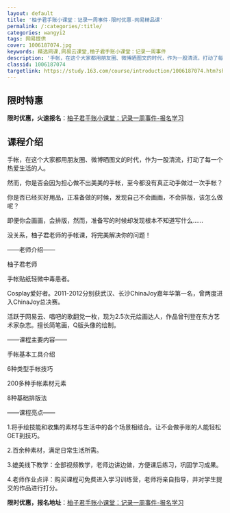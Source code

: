 ```yaml
---
layout: default
title: '柚子君手账小课堂：记录一周事件-限时优惠-网易精品课'
permalink: /:categories/:title/
categories: wangyi2
tags: 网易提供
cover: 1006187074.jpg
keywords: 精选网课,网易云课堂,柚子君手账小课堂：记录一周事件
description: '手帐，在这个大家都用朋友圈、微博晒图文的时代，作为一股清流，打动了每一个热爱生活的人。然而，你是否会因为担心做不出美美的'
classid: 1006187074
targetlink: https://study.163.com/course/introduction/1006187074.htm?share=1&shareId=1025206652&utm_campaign=share&utm_medium=iphoneShare&utm_source=&utm_u=1025206652
---
```


## 限时特惠

**限时优惠，火速报名**：[柚子君手账小课堂：记录一周事件-报名学习](https://study.163.com/course/introduction/1006187074.htm?share=1&shareId=1025206652&utm_campaign=share&utm_medium=iphoneShare&utm_source=&utm_u=1025206652)

## 课程介绍

手帐，在这个大家都用朋友圈、微博晒图文的时代，作为一股清流，打动了每一个热爱生活的人。

然而，你是否会因为担心做不出美美的手帐，至今都没有真正动手做过一次手帐？

你是否已经买好用品，正准备做的时候，发现自己不会画画，不会排版，该怎么做呢？

即便你会画画，会排版，然而，准备写的时候却发现根本不知道写什么……

没关系，柚子君老师的手帐课，将完美解决你的问题！

——老师介绍——

柚子君老师

手帐贴纸轻微中毒患者。

Cosplay爱好者。2011-2012分别获武汉、长沙ChinaJoy嘉年华第一名，曾两度进入ChinaJoy总决赛。

活跃于网易云、唱吧的歌翻党一枚，现为2.5次元绘画达人，作品曾刊登在东方艺术家杂志。擅长简笔画，Q版头像的绘制。

——课程主要内容——

手帐基本工具介绍

6种类型手帐技巧

200多种手帐素材元素

8种基础排版法

——课程亮点——

1.将手绘技能和收集的素材与生活中的各个场景相结合。让不会做手账的人能轻松GET到技巧。

2.百余种素材，满足日常生活所需。

3.媲美线下教学：全部视频教学，老师边讲边做，方便课后练习，巩固学习成果。

4.老师作业点评：购买课程可免费进入学习训练营，老师将亲自指导，并对学生提交的作品进行打分。

**限时优惠，报名地址**：[柚子君手账小课堂：记录一周事件-报名学习](https://study.163.com/course/introduction/1006187074.htm?share=1&shareId=1025206652&utm_campaign=share&utm_medium=iphoneShare&utm_source=&utm_u=1025206652)

